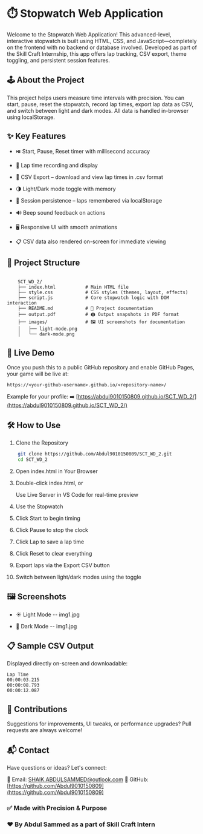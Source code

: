 # ⏱️ Stopwatch Web Application

Welcome to the Stopwatch Web Application! This advanced-level, interactive stopwatch is built using HTML, CSS, and JavaScript—completely on the frontend with no backend or database involved. Developed as part of the Skill Craft Internship, this app offers lap tracking, CSV export, theme toggling, and persistent session features.

## 🕹️ About the Project

This project helps users measure time intervals with precision. You can start, pause, reset the stopwatch, record lap times, export lap data as CSV, and switch between light and dark modes. All data is handled in-browser using localStorage.

## ✨ Key Features

* ⏯️ Start, Pause, Reset timer with millisecond accuracy

* 🏁 Lap time recording and display

* 📄 CSV Export – download and view lap times in .csv format

* 🌗 Light/Dark mode toggle with memory

* 💾 Session persistence – laps remembered via localStorage

* 🔊 Beep sound feedback on actions

* 🖥️ Responsive UI with smooth animations

* 📋 CSV data also rendered on-screen for immediate viewing

## 📂 Project Structure

```

	SCT_WD_2/
	├── index.html           # Main HTML file
	├── style.css            # CSS styles (themes, layout, effects)
	├── script.js            # Core stopwatch logic with DOM interaction
	├── README.md            # 📘 Project documentation
	├── output.pdf           # 🖨️ Output snapshots in PDF format
	├── images/              # 🖼️ UI screenshots for documentation
	│   ├── light-mode.png
	│   └── dark-mode.png

```

## 🚀 Live Demo

Once you push this to a public GitHub repository and enable GitHub Pages, your game will be live at:

```
https://<your-github-username>.github.io/<repository-name>/
```

Example for your profile:
➡️ [https://abdul9010150809.github.io/SCT_WD_2/](https://abdul9010150809.github.io/SCT_WD_2/)

## 🛠️ How to Use
 1. Clone the Repository
```bash
	git clone https://github.com/Abdul9010150809/SCT_WD_2.git
	cd SCT_WD_2
```

 2. Open index.html in Your Browser

 3. Double-click index.html, or

    Use Live Server in VS Code for real-time preview

 4. Use the Stopwatch

 5. Click Start to begin timing

 6. Click Pause to stop the clock

 7. Click Lap to save a lap time

 8. Click Reset to clear everything

 9. Export laps via the Export CSV button

 10. Switch between light/dark modes using the toggle

## 🖼️ Screenshots
 * ☀️ Light Mode -- img1.jpg

 * 🌙 Dark Mode  -- img1.jpg

## 📋 Sample CSV Output

 Displayed directly on-screen and downloadable:

	Lap Time
	00:00:03.215
	00:00:08.793
	00:00:12.087

## 🤝 Contributions

Suggestions for improvements, UI tweaks, or performance upgrades?
Pull requests are always welcome!

## 📬 Contact

Have questions or ideas? Let's connect:

📧 Email: [SHAIK.ABDULSAMMED@outlook.com](mailto:SHAIK.ABDULSAMMED@outlook.com)
🔗 GitHub: [https://github.com/Abdul9010150809](https://github.com/Abdul9010150809)

### ✅ Made with Precision & Purpose

### ❤️ By Abdul Sammed as a part of Skill Craft Intern

